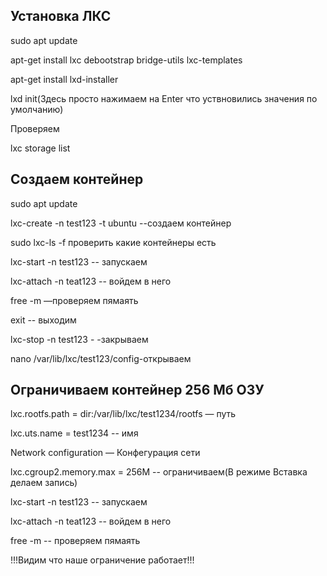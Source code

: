 ## Установка ЛКС
sudo apt update

apt-get install lxc debootstrap bridge-utils lxc-templates

apt-get install lxd-installer

lxd init(Здесь просто нажимаем на Enter что уствновились значения по умолчанию)

Проверяем

lxc storage list
## Cоздаем контейнер

sudo apt update

lxc-create -n test123 -t ubuntu --создаем контейнер

sudo lxc-ls -f проверить какие контейнеры есть

lxc-start -n test123 -- запускаем

lxc-attach -n teat123 -- войдем в него

free -m —проверяем пямаять

exit -- выходим

lxc-stop -n test123 - -закрываем

nano /var/lib/lxc/test123/config-открываем

## Ограничиваем контейнер 256 Мб ОЗУ 

lxc.rootfs.path = dir:/var/lib/lxc/test1234/rootfs — путь

lxc.uts.name = test1234 -- имя

Network configuration — Конфегурация сети

lxc.cgroup2.memory.max = 256M -- ограничиваем(В режиме Вставка делаем запись)

lxc-start -n test123 -- запускаем

lxc-attach -n teat123 -- войдем в него

free -m -- проверяем пямаять

!!!Видим что наше ограничение работает!!!